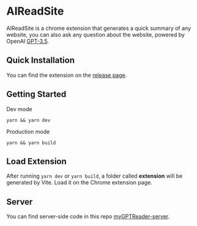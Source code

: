 # AIReadSite

AIReadSite is a chrome extension that generates a quick summary of any website, you can also ask any question about the website, powered by OpenAI [GPT-3.5](https://beta.openai.com/docs/models/gpt-3).

## Quick Installation

You can find the extension on the [release page](https://github.com/akasuv/blinkread/releases).

## Getting Started

Dev mode

```
yarn && yarn dev
```

Production mode

```
yarn && yarn build
```

## Load Extension

After running `yarn dev` or `yarn build`, a folder called **extension** will be generated by Vite. Load it on the Chrome extension page.

## Server

You can find server-side code in this repo [myGPTReader-server](https://github.com/lishoulong/myGPTReader).
